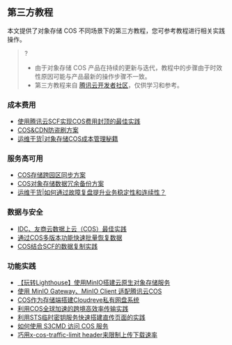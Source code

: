 ## 第三方教程

本文提供了对象存储 COS 不同场景下的第三方教程，您可参考教程进行相关实践操作。

> ?
>
> - 由于对象存储 COS 产品在持续的更新与迭代，教程中的步骤由于时效性原因可能与产品最新的操作步骤不一致。
> - 第三方教程来自 [腾讯云开发者社区](https://cloud.tencent.com/developer)，仅供学习和参考。

### 成本费用

- [使用腾讯云SCF实现COS费用封顶的最佳实践  ](https://cloud.tencent.com/developer/article/2258668)
- [COS&CDN防盗刷方案]( https://cloud.tencent.com/developer/article/2239296)
- [运维干货|对象存储COS成本管理秘籍](https://cloud.tencent.com/developer/article/1793411)


### 服务高可用

- [COS存储跨园区同步方案](https://cloud.tencent.com/developer/article/1791814)
- [COS对象存储数据冗余备份方案](https://cloud.tencent.com/developer/article/2235242)  
- [运维干货|如何通过故障复盘提升业务稳定性和连续性？](https://cloud.tencent.com/developer/article/1851327)  


### 数据与安全

- [IDC、友商云数据上云（COS）最佳实践](https://cloud.tencent.com/developer/article/1876719)
- [通过COS多版本功能快速批量恢复数据](https://cloud.tencent.com/developer/article/1791791)
- [COS结合SCF的数据复制实践](https://cloud.tencent.com/developer/article/1763270)

### 功能实践


- [【玩转Lighthouse】使用MinIO搭建云原生对象存储服务  ](https://cloud.tencent.com/developer/article/1983325)
- [使用 MinIO Gateway、MinIO Client 适配腾讯云COS](https://cloud.tencent.com/developer/article/1982033)
- [COS作为存储端搭建Cloudreve私有网盘系统](https://cloud.tencent.com/developer/article/2041954)
- [利用COS全球加速的跨境高效率传输实践](https://cloud.tencent.com/developer/article/1768085)
- [利用STS临时密钥服务快速搭建直传页面的实践](https://cloud.tencent.com/developer/article/1729013)
- [如何使用 S3CMD 访问 COS 服务](https://cloud.tencent.com/developer/article/1729012)
- [巧用x-cos-traffic-limit header来限制上传下载速率]( https://cloud.tencent.com/developer/article/1725735)

 

